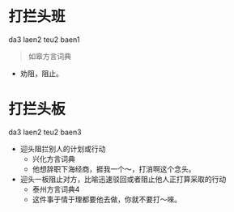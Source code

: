 # 打拦头班
da3 laen2 teu2 baen1
> 如皋方言词典
- 劝阻，阻止。
<!--
已核实记音
-->

# 打拦头板
da3 laen2 teu2 baen3
+ 迎头阻拦别人的计划或行动
  * 兴化方言词典
  - 他想辞职下海经商，捱我一个～，打消啊这个念头。
+ 迎头一板阻止对方，比喻迅速驳回或者阻止他人正打算采取的行动
  * 泰州方言词典4
  - 这件事于情于理都要他去做，你就不要打～唻。
